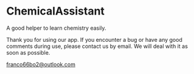 # ChemicalAssistant
A good helper to learn chemistry easily.

Thank you for using our app. If you encounter a bug or have any good comments during use, please contact us by email. We will deal with it as soon as possible.

franco66bo2@outlook.com
